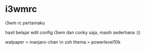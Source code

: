 # i3wmrc
i3wm rc pertamaku

hasil belajar edit config i3wm dan conky saja, masih sederhana :)) 

walpaper  = manjaro-chan \n
zsh thema = powerlevel10k
